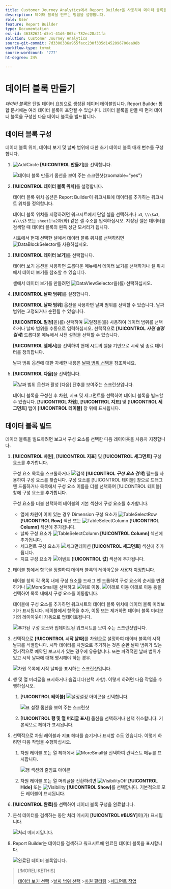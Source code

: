 ```yaml
---
title: Customer Journey Analytics에서 Report Builder을 사용하여 데이터 블록을 만드는 방법
description: 데이터 블록을 만드는 방법을 설명합니다.
role: User
feature: Report Builder
type: Documentation
exl-id: 46382621-d5e1-41d6-865c-782ec28a21fa
solution: Customer Journey Analytics
source-git-commit: 7d3300336a955facc230f335d1452096700ea98b
workflow-type: tm+mt
source-wordcount: '777'
ht-degree: 24%

---
```


# 데이터 블록 만들기

*데이터 블록*&#x200B;은 단일 데이터 요청으로 생성된 데이터 테이블입니다. Report Builder 통합 문서에는 여러 데이터 블록이 포함될 수 있습니다. 데이터 블록을 만들 때 먼저 데이터 블록을 구성한 다음 데이터 블록을 빌드합니다.

## 데이터 블록 구성

데이터 블록 위치, 데이터 보기 및 날짜 범위에 대한 초기 데이터 블록 매개 변수를 구성합니다.

1. ![AddCircle](/help/assets/icons/AddCircle.svg) **[!UICONTROL 만들기]**&#x200B;를 선택합니다.

   ![데이터 블록 만들기 옵션을 보여 주는 스크린샷](./assets/create-data-block.png){zoomable="yes"}


1. **[!UICONTROL 데이터 블록 위치]**&#x200B;를 설정합니다.

   데이터 블록 위치 옵션은 Report Builder이 워크시트에 데이터를 추가하는 워크시트 위치를 정의합니다.

   데이터 블록 위치를 지정하려면 워크시트에서 단일 셀을 선택하거나 `a3`, `\\\$a3`, `a\\\$3` 또는 `sheet1!a2`과(와) 같은 셀 주소를 입력하십시오. 지정된 셀은 데이터를 검색할 때 데이터 블록의 왼쪽 상단 모서리가 됩니다.

   시트에서 현재 선택한 셀에서 데이터 블록 위치를 선택하려면 ![DataBlockSelector](/help/assets/icons/DataBlockSelector.svg)를 사용하십시오.

1. **[!UICONTROL 데이터 보기]**&#x200B;를 선택합니다.

   데이터 보기 옵션을 사용하면 드롭다운 메뉴에서 데이터 보기를 선택하거나 셀 위치에서 데이터 보기를 참조할 수 있습니다.

   셀에서 데이터 보기를 만들려면 ![DataViewSelector](/help/assets/icons/DataViewSelector.svg)을(를) 선택하십시오.

1. **[!UICONTROL 날짜 범위]**&#x200B;를 설정합니다.

   **[!UICONTROL 날짜 범위]** 옵션을 사용하면 날짜 범위를 선택할 수 있습니다. 날짜 범위는 고정되거나 순환될 수 있습니다.

   **[!UICONTROL 일정]**&#x200B;을(를) 선택하여 ![일정](/help/assets/icons/Calendar.svg)을(를) 사용하여 데이터 범위를 선택하거나 날짜 범위를 수동으로 입력하십시오. 선택적으로 **[!UICONTROL _사전 설정 검색_]** 드롭다운 메뉴에서 사전 설정을 선택할 수 있습니다.

   **[!UICONTROL 셀에서]**&#x200B;를 선택하여 현재 시트의 셀을 기반으로 시작 및 종료 데이터를 정의합니다.

   날짜 범위 옵션에 대한 자세한 내용은 [날짜 범위 선택](select-date-range.md)을 참조하세요.

1. **[!UICONTROL 다음]**&#x200B;을 선택합니다.

   ![날짜 범위 옵션과 활성 [다음] 단추를 보여주는 스크린샷입니다.](./assets/choose_date_data_view3.png)

   데이터 블록을 구성한 후 차원, 지표 및 세그먼트를 선택하여 데이터 블록을 빌드할 수 있습니다. **[!UICONTROL 차원]**, **[!UICONTROL 지표]** 및 **[!UICONTROL 세그먼트]** 탭이 **[!UICONTROL 테이블]** 창 위에 표시됩니다.

## 데이터 블록 빌드

데이터 블록을 빌드하려면 보고서 구성 요소를 선택한 다음 레이아웃을 사용자 지정합니다.

1. **[!UICONTROL 차원]**, **[!UICONTROL 지표]** 및 **[!UICONTROL 세그먼트]** 구성 요소를 추가합니다.

   구성 요소 목록을 스크롤하거나 ![검색](/help/assets/icons/Search.svg) **[!UICONTROL _구성 요소 검색_]** 필드를 사용하여 구성 요소를 찾습니다. 구성 요소를 [!UICONTROL 테이블] 창으로 드래그 앤 드롭하거나 목록에서 구성 요소 이름을 더블 선택하여 [!UICONTROL 테이블] 창에 구성 요소를 추가합니다.

   구성 요소를 더블 선택하여 테이블의 기본 섹션에 구성 요소를 추가합니다.

   - 열에 차원이 이미 있는 경우 Dimension 구성 요소가 ![TableSelectRow](/help/assets/icons/TableSelectRow.svg) **[!UICONTROL Row]** 섹션 또는 ![TableSelectColumn](/help/assets/icons/TableSelectColumn.svg) **[!UICONTROL Column]** 섹션에 추가됩니다.
   - 날짜 구성 요소가 ![TableSelectColumn](/help/assets/icons/TableSelectColumn.svg) **[!UICONTROL Column]** 섹션에 추가됩니다.
   - 세그먼트 구성 요소가 ![세그먼테이션](/help/assets/icons/Segmentation.svg) **[!UICONTROL 세그먼트]** 섹션에 추가됩니다.
   - 지표 구성 요소가 ![이벤트](/help/assets/icons/Event.svg) **[!UICONTROL 값]** 섹션에 추가됩니다.

1. 테이블 창에서 항목을 정렬하여 데이터 블록의 레이아웃을 사용자 지정합니다.

   테이블 창의 각 목록 내에 구성 요소를 드래그 앤 드롭하여 구성 요소의 순서를 변경하거나 ![MoreSmall](/help/assets/icons/MoreSmall.svg)을 선택하고 ![위로 이동](/help/assets/icons/ArrowUp.svg), ![아래로 이동](/help/assets/icons/ArrowDown.svg) 아래로 이동 등을 선택하여 목록 내에서 구성 요소를 이동합니다.

   테이블에 구성 요소를 추가하면 워크시트의 데이터 블록 위치에 데이터 블록 미리보기가 표시됩니다. 테이블에서 항목을 추가, 이동 또는 제거하면 데이터 블록 미리보기의 레이아웃이 자동으로 업데이트됩니다.

   ![추가된 구성 요소와 업데이트된 워크시트를 보여 주는 스크린샷입니다.](./assets/image10.png)


1. 선택적으로 **[!UICONTROL 시작 날짜]**&#x200B;를 차원으로 설정하여 데이터 블록의 시작 날짜를 식별합니다. 시작 데이터를 차원으로 추가하는 것은 순환 날짜 범위가 있는 정기적으로 예약된 보고서가 있는 경우에 유용합니다. 또는 파격적인 날짜 범위가 있고 시작 날짜에 대해 명시해야 하는 경우.

   ![차원 목록에 시작 날짜를 표시하는 스크린샷입니다.](./assets/start-date-dimension.png)

1. 행 및 열 머리글을 표시하거나 숨깁니다(선택 사항). 이렇게 하려면 다음 작업을 수행하십시오.

   1. **[!UICONTROL 테이블]** ![설정](/help/assets/icons/Setting.svg)설정 아이콘을 선택합니다.

      ![표 설정 옵션을 보여 주는 스크린샷](./assets/table-settings.png)

   1. **[!UICONTROL 행 및 열 머리글 표시]** 옵션을 선택하거나 선택 취소합니다. 기본적으로 헤더가 표시됩니다.

1. 선택적으로 차원 레이블과 지표 헤더를 숨기거나 표시할 수도 있습니다. 이렇게 하려면 다음 작업을 수행하십시오.

   1. 차원 레이블 또는 열 헤더에서 ![MoreSmall](/help/assets/icons/MoreSmall.svg)을 선택하여 컨텍스트 메뉴를 표시합니다.

      ![행 섹션의 줄임표 아이콘](./assets/row-heading.png)

   1. 차원 레이블 또는 열 머리글을 전환하려면 ![VisibilityOff](/help/assets/icons/VisibilityOff.svg) **[!UICONTROL Hide]** 또는 ![Visibility](/help/assets/icons/Visibility.svg) **[!UICONTROL Show]**&#x200B;를 선택합니다. 기본적으로 모든 레이블이 표시됩니다.

1. **[!UICONTROL 완료]**&#x200B;를 선택하여 데이터 블록 구성을 완료합니다.

1. 분석 데이터를 검색하는 동안 처리 메시지 **[!UICONTROL #BUSY]**&#x200B;이(가) 표시됩니다.

   ![처리 메시지입니다.](./assets/image11.png)

1. Report Builder는 데이터를 검색하고 워크시트에 완료된 데이터 블록을 표시합니다.

   ![완료된 데이터 블록입니다.](./assets/image12.png)


>[!MORELIKETHIS]
>
>[데이터 보기 선택](select-data-view.md)
>&#x200B;>[날짜 범위 선택](select-date-range.md)
>&#x200B;>[차원 필터링](filter-dimensions.md)
>&#x200B;>[세그먼트 작업](work-with-filters.md)
>
